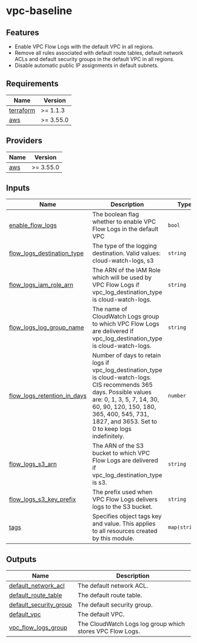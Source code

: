 # vpc-baseline

## Features

- Enable VPC Flow Logs with the default VPC in all regions.
- Remove all rules associated with default route tables, default network ACLs and default security groups in the default VPC in all regions.
- Disable automatic public IP assignments in default subnets.

<!-- BEGINNING OF PRE-COMMIT-TERRAFORM DOCS HOOK -->
## Requirements

| Name | Version |
|------|---------|
| <a name="requirement_terraform"></a> [terraform](#requirement\_terraform) | >= 1.1.3 |
| <a name="requirement_aws"></a> [aws](#requirement\_aws) | >= 3.55.0 |

## Providers

| Name | Version |
|------|---------|
| <a name="provider_aws"></a> [aws](#provider\_aws) | >= 3.55.0 |

## Inputs

| Name | Description | Type | Required |
|------|-------------|------|:--------:|
| <a name="input_enable_flow_logs"></a> [enable\_flow\_logs](#input\_enable\_flow\_logs) | The boolean flag whether to enable VPC Flow Logs in the default VPC | `bool` | no |
| <a name="input_flow_logs_destination_type"></a> [flow\_logs\_destination\_type](#input\_flow\_logs\_destination\_type) | The type of the logging destination. Valid values: cloud-watch-logs, s3 | `string` | no |
| <a name="input_flow_logs_iam_role_arn"></a> [flow\_logs\_iam\_role\_arn](#input\_flow\_logs\_iam\_role\_arn) | The ARN of the IAM Role which will be used by VPC Flow Logs if vpc\_log\_destination\_type is cloud-watch-logs. | `string` | no |
| <a name="input_flow_logs_log_group_name"></a> [flow\_logs\_log\_group\_name](#input\_flow\_logs\_log\_group\_name) | The name of CloudWatch Logs group to which VPC Flow Logs are delivered if vpc\_log\_destination\_type is cloud-watch-logs. | `string` | no |
| <a name="input_flow_logs_retention_in_days"></a> [flow\_logs\_retention\_in\_days](#input\_flow\_logs\_retention\_in\_days) | Number of days to retain logs if vpc\_log\_destination\_type is cloud-watch-logs. CIS recommends 365 days. Possible values are: 0, 1, 3, 5, 7, 14, 30, 60, 90, 120, 150, 180, 365, 400, 545, 731, 1827, and 3653. Set to 0 to keep logs indefinitely. | `number` | no |
| <a name="input_flow_logs_s3_arn"></a> [flow\_logs\_s3\_arn](#input\_flow\_logs\_s3\_arn) | The ARN of the S3 bucket to which VPC Flow Logs are delivered if vpc\_log\_destination\_type is s3. | `string` | no |
| <a name="input_flow_logs_s3_key_prefix"></a> [flow\_logs\_s3\_key\_prefix](#input\_flow\_logs\_s3\_key\_prefix) | The prefix used when VPC Flow Logs delivers logs to the S3 bucket. | `string` | no |
| <a name="input_tags"></a> [tags](#input\_tags) | Specifies object tags key and value. This applies to all resources created by this module. | `map(string)` | no |

## Outputs

| Name | Description |
|------|-------------|
| <a name="output_default_network_acl"></a> [default\_network\_acl](#output\_default\_network\_acl) | The default network ACL. |
| <a name="output_default_route_table"></a> [default\_route\_table](#output\_default\_route\_table) | The default route table. |
| <a name="output_default_security_group"></a> [default\_security\_group](#output\_default\_security\_group) | The default security group. |
| <a name="output_default_vpc"></a> [default\_vpc](#output\_default\_vpc) | The default VPC. |
| <a name="output_vpc_flow_logs_group"></a> [vpc\_flow\_logs\_group](#output\_vpc\_flow\_logs\_group) | The CloudWatch Logs log group which stores VPC Flow Logs. |
<!-- END OF PRE-COMMIT-TERRAFORM DOCS HOOK -->
